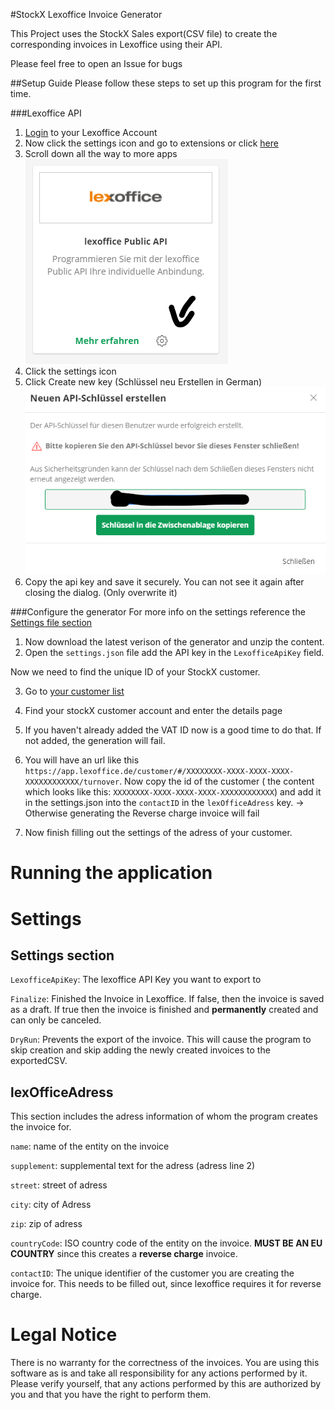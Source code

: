 ﻿#StockX Lexoffice Invoice Generator

This Project uses the StockX Sales export(CSV file) to create the corresponding invoices in Lexoffice using their API.

Please feel free to open an Issue for bugs

##Setup Guide
Please follow these steps to set up this program for the first time.

###Lexoffice API
1. [Login](https://app.lexoffice.de/home?cid=lxlp) to your Lexoffice Account
2. Now click the settings icon and go to extensions or click [here](https://app.lexoffice.de/settings/#/addons)
3. Scroll down all the way to more apps 
![Lexoffice Public API](/images/api.png)
4. Click the settings icon
5. Click Create new key (Schlüssel neu Erstellen in German)
![Lexoffice Public API](/images/apiKeyCreated.png)
6. Copy the api key and save it securely. You can not see it again after closing the dialog. (Only overwrite it)

###Configure the generator
For more info on the settings reference the [Settings file section](#settings)

1. Now download the latest verison of the generator and unzip the content.
2. Open the `settings.json` file add the API key in the `LexofficeApiKey` field.

Now we need to find the unique ID of your StockX customer. 

3. Go to [your customer list](https://app.lexoffice.de/customer/#/list)
4. Find your stockX customer account and enter the details page
4. If you haven't already added the VAT ID now is a good time to do that. If not added, the generation will fail.
5. You will have an url like this `https://app.lexoffice.de/customer/#/XXXXXXXX-XXXX-XXXX-XXXX-XXXXXXXXXXXX/turnover`. Now copy the id of the customer ( the content which looks like this: `XXXXXXXX-XXXX-XXXX-XXXX-XXXXXXXXXXXX`) and add it in the settings.json into the `contactID` in the `lexOfficeAdress` key. 
-> Otherwise generating the Reverse charge invoice will fail

6. Now finish filling out the settings of the adress of your customer.

# Running the application



# Settings

## Settings section
`LexofficeApiKey`: The lexoffice API Key you want to export to 

`Finalize`: Finished the Invoice in Lexoffice. If false, then the invoice is saved as a draft. If true then the invoice is finished and **permanently** created and can only be canceled.

`DryRun`: Prevents the export of the invoice. This will cause the program to skip creation and skip adding the newly created invoices to the exportedCSV.

## lexOfficeAdress

This section includes the adress information of whom the program creates the invoice for. 

`name`: name of the entity on the invoice

`supplement`: supplemental text for the adress (adress line 2)

`street`: street of adress

`city`: city of Adress

`zip`: zip of adress  

`countryCode`: ISO country code of the entity on the invoice. **MUST BE AN EU COUNTRY** since this creates a **reverse charge** invoice.

`contactID`: The unique identifier of the customer you are creating the invoice for. This needs to be filled out, since lexoffice requires it for reverse charge.


# Legal Notice

There is no warranty for the correctness of the invoices. You are using this software as is and take all responsibility for any actions performed by it. Please verify yourself, that any actions performed by this are authorized by you and that you have the right to perform them.
